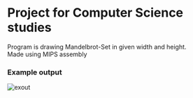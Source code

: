 # Project for Computer Science studies
Program is drawing Mandelbrot-Set in given width and height.\
Made using MIPS assembly
### Example output
![exout](https://user-images.githubusercontent.com/52738844/121158909-02cca300-c84b-11eb-955a-5b8163c9897e.PNG)
